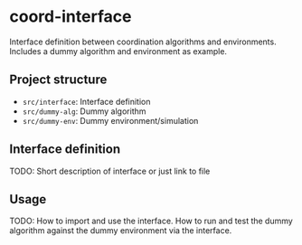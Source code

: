 # coord-interface
Interface definition between coordination algorithms and environments. Includes a dummy algorithm and environment as example.

## Project structure

* `src/interface`: Interface definition
* `src/dummy-alg`: Dummy algorithm
* `src/dummy-env`: Dummy environment/simulation

## Interface definition

TODO: Short description of interface or just link to file

## Usage

TODO: How to import and use the interface. How to run and test the dummy algorithm against the dummy environment via the interface.
